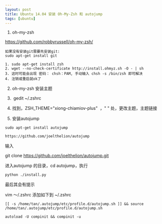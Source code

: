 ```yaml
---
layout: post
title: Ubuntu 14.04 安装 Oh-My-Zsh 和 autojump
tags: [ubuntu]
---
```


1. oh-my-zsh

https://github.com/robbyrussell/oh-my-zsh/
    
    如果没有安装git需要先安装git:
    sudo apt-get install git
    
    1. sudo apt-get install zsh
    2. wget --no-check-certificate http://install.ohmyz.sh -O - | sh 
    3. 这时可能会出现 密码： chsh：PAM, 手动输入 chsh -s /bin/zsh 即可解决
    4. 注销或重启就ok了

  2. oh-my-zsh 安装主题

  3.  gedit ~/.zshrc  


  4. 找到，ZSH_THEME="xiong-chiamiov-plus"  ，" " 处，更改主题，主题链接  


  5. 安装autojump
    
    sudo apt-get install autojump
    
    https://github.com/joelthelion/autojump
    

输入

git clone https://github.com/joelthelion/autojump.git

进入autojump 的目录，cd autojump，执行

`python ./install.py`

最后其会有提示

vim ～/.zshrc 添加如下到 ~/.zshrc

`[[ -s /home/tan/.autojump/etc/profile.d/autojump.sh ]] && source /home/tan/.autojump/etc/profile.d/autojump.sh`

`autoload -U compinit && compinit -u`
